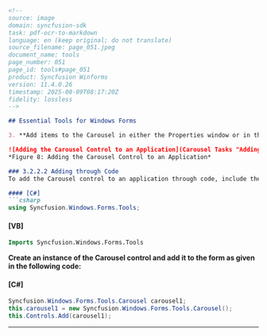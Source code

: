 ```markdown
<!--
source: image
domain: syncfusion-sdk
task: pdf-ocr-to-markdown
language: en (keep original; do not translate)
source_filename: page_051.jpeg
document_name: tools
page_number: 051
page_id: tools#page_051
product: Syncfusion Winforms
version: 11.4.0.26
timestamp: 2025-08-09T08:17:20Z
fidelity: lossless
-->

## Essential Tools for Windows Forms

3. **Add items to the Carousel in either the Properties window or in the Smart Tags of the Carousel control.**

![Adding the Carousel Control to an Application](Carousel Tasks "Adding the Carousel Control to an Application")
*Figure 8: Adding the Carousel Control to an Application*

### 3.2.2.2 Adding through Code
To add the Carousel control to an application through code, include the Windows Forms Tools namespace:

#### [C#]
```csharp
using Syncfusion.Windows.Forms.Tools;
```

#### [VB]
```vb
Imports Syncfusion.Windows.Forms.Tools
```

**Create an instance of the Carousel control and add it to the form as given in the following code:**

#### [C#]
```csharp
Syncfusion.Windows.Forms.Tools.Carousel carousel1;
this.carousel1 = new Syncfusion.Windows.Forms.Tools.Carousel();
this.Controls.Add(carousel1);
```

---

<!-- tags: [syncfusion-winforms, carousel-control, essential-tools, windows-forms, adding-controls] keywords: [syncfusion, winforms, carousel, properties, smart-tags, code, namespace, instance, add-control, controls] -->
```